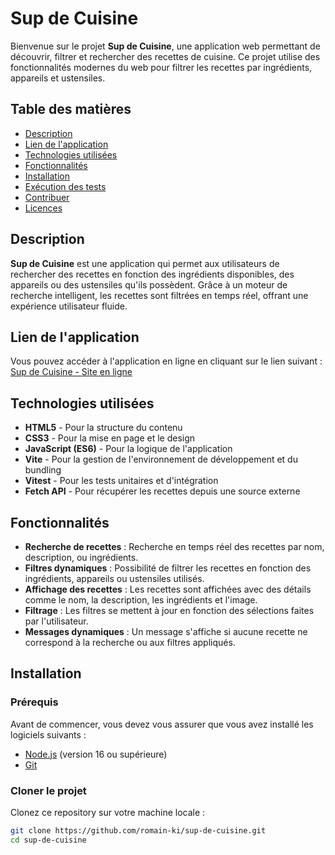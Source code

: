 # Sup de Cuisine

Bienvenue sur le projet **Sup de Cuisine**, une application web permettant de découvrir, filtrer et rechercher des recettes de cuisine. Ce projet utilise des fonctionnalités modernes du web pour filtrer les recettes par ingrédients, appareils et ustensiles.

## Table des matières

- [Description](#description)
- [Lien de l'application](#lien-de-lapplication)
- [Technologies utilisées](#technologies-utilisées)
- [Fonctionnalités](#fonctionnalités)
- [Installation](#installation)
- [Exécution des tests](#exécution-des-tests)
- [Contribuer](#contribuer)
- [Licences](#licences)

## Description

**Sup de Cuisine** est une application qui permet aux utilisateurs de rechercher des recettes en fonction des ingrédients disponibles, des appareils ou des ustensiles qu'ils possèdent. Grâce à un moteur de recherche intelligent, les recettes sont filtrées en temps réel, offrant une expérience utilisateur fluide.

## Lien de l'application

Vous pouvez accéder à l'application en ligne en cliquant sur le lien suivant :  
[Sup de Cuisine - Site en ligne](https://romain-ki.github.io/sup-de-cuisine/)

## Technologies utilisées

- **HTML5** - Pour la structure du contenu
- **CSS3** - Pour la mise en page et le design
- **JavaScript (ES6)** - Pour la logique de l'application
- **Vite** - Pour la gestion de l'environnement de développement et du bundling
- **Vitest** - Pour les tests unitaires et d'intégration
- **Fetch API** - Pour récupérer les recettes depuis une source externe

## Fonctionnalités

- **Recherche de recettes** : Recherche en temps réel des recettes par nom, description, ou ingrédients.
- **Filtres dynamiques** : Possibilité de filtrer les recettes en fonction des ingrédients, appareils ou ustensiles utilisés.
- **Affichage des recettes** : Les recettes sont affichées avec des détails comme le nom, la description, les ingrédients et l'image.
- **Filtrage** : Les filtres se mettent à jour en fonction des sélections faites par l'utilisateur.
- **Messages dynamiques** : Un message s'affiche si aucune recette ne correspond à la recherche ou aux filtres appliqués.

## Installation

### Prérequis

Avant de commencer, vous devez vous assurer que vous avez installé les logiciels suivants :

- [Node.js](https://nodejs.org/) (version 16 ou supérieure)
- [Git](https://git-scm.com/)

### Cloner le projet

Clonez ce repository sur votre machine locale :

```bash
git clone https://github.com/romain-ki/sup-de-cuisine.git
cd sup-de-cuisine
